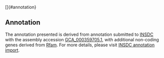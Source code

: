 []{#annotation}

Annotation
----------

The annotation presented is derived from annotation submitted to
[INSDC](http://www.insdc.org) with the assembly accession
[GCA\_000359705.1](http://www.ebi.ac.uk/ena/data/view/GCA_000359705.1),
with additional non-coding genes derived from
[Rfam](http://rfam.xfam.org/). For more details, please visit [INSDC
annotation
import](http://ensemblgenomes.org/info/data/insdc_annotation).
